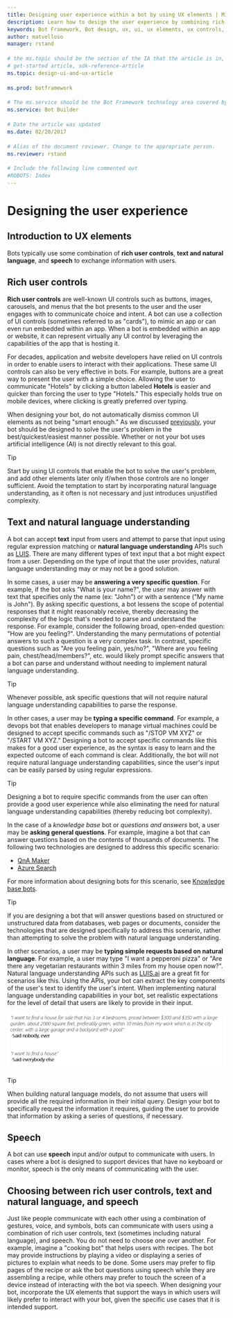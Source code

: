 ```yaml
---
title: Designing user experience within a bot by using UX elements | Microsoft Docs
description: Learn how to design the user experience by combining rich controls, natural language, and voice in conversational applications (bots).
keywords: Bot Framework, Bot design, ux, ui, ux elements, ux controls, ui elements, ui controls
author: matvelloso
manager: rstand

# the ms.topic should be the section of the IA that the article is in, with the suffix -article. Some examples:
# get-started article, sdk-reference-article
ms.topic: design-ui-and-ux-article

ms.prod: botframework

# The ms.service should be the Bot Framework technology area covered by the article, e.g., Bot Builder, LUIS, Azure Bot Service
ms.service: Bot Builder

# Date the article was updated
ms.date: 02/20/2017

# Alias of the document reviewer. Change to the appropriate person.
ms.reviewer: rstand

# Include the following line commented out
#ROBOTS: Index
---
```

# Designing the user experience

## Introduction to UX elements
Bots typically use some combination of **rich user controls**, **text and natural language**, and **speech** 
to exchange information with users.

## Rich user controls 

**Rich user controls** are well-known UI controls such as buttons, images, carousels, and menus that the bot presents to the user and the user engages with to communicate choice and intent. 
A bot can use a collection of UI controls (sometimes referred to as "cards"), to mimic an app or can even run embedded within an app. 
When a bot is embedded within an app or website, it can represent virtually any UI control by leveraging the capabilities of the app that is hosting it. 

For decades, application and website developers have relied on UI controls in order to enable users to interact with their applications. 
These same UI controls can also be very effective in bots. For example, buttons are a great way to present the user with a simple choice. 
Allowing the user to communicate "Hotels" by clicking a button labeled **Hotels** is easier and quicker than forcing the user to type "Hotels." 
This especially holds true on mobile devices, where clicking is greatly preferred over typing. 

When designing your bot, do not automatically dismiss common UI elements as not being "smart enough." 
As we discussed [previously](bot-framework-design-overview.md#design-guidance), your bot should be designed 
to solve the user's problem in the best/quickest/easiest manner possible. 
Whether or not your bot uses artificial intelligence (AI) is not directly relevant to this goal. 

> [!TIP]
> Start by using UI controls that enable the bot to solve the user's problem, 
> and add other elements later only if/when those controls are no longer sufficient. 
> Avoid the temptation to start by incorporating natural language understanding, 
> as it often is not necessary and just introduces unjustified complexity. 

## Text and natural language understanding

A bot can accept **text** input from users and attempt to parse that input 
using regular expression matching or 
**natural language understanding** APIs such as <a href="https://www.luis.ai" target="_blank">LUIS</a>. 
There are many different types of text input that a bot might expect from a user. 
Depending on the type of input that the user provides, natural language understanding may or may not be a good solution. 

In some cases, a user may be **answering a very specific question**. 
For example, if the bot asks "What is your name?", the user may answer with text that specifies 
only the name (ex: "John") or with a sentence ("My name is John"). 
By asking specific questions, a bot lessens the scope of potential responses that it might reasonably receive, 
thereby decreasing the complexity of the logic that's needed to parse and understand the response. 
For example, consider the following broad, open-ended question: "How are you feeling?". 
Understanding the many permutations of potential answers to such a question is a very complex task. 
In contrast, specific questions such as "Are you feeling pain, yes/no?", 
"Where are you feeling pain, chest/head/members?", etc. would likely prompt specific answers that a bot 
can parse and understand without needing to implement natural language understanding. 

> [!TIP]
> Whenever possible, ask specific questions that will not require natural language understanding capabilities to parse the response. 

  
In other cases, a user may be **typing a specific command**. 
For example, a devops bot that enables developers to manage virtual machines could be designed to accept 
specific commands such as "/STOP VM XYZ" or "/START VM XYZ." 
Designing a bot to accept specific commands like this makes for a good user experience, as the syntax is easy 
to learn and the expected outcome of each command is clear. 
Additionally, the bot will not require natural language understanding capabilities, since the user's input can be easily parsed by using regular expressions. 

> [!TIP]
> Designing a bot to require specific commands from the user can often provide a good user experience while 
> also eliminating the need for natural language understanding capabilities (thereby reducing bot complexity).

  
In the case of a *knowledge base* bot or *questions and answers* bot, a user may be **asking general questions**. 
For example, imagine a bot that can answer questions based on the contents of thousands of documents. 
The following two technologies are designed to address this specific scenario:

- <a href="https://qnamaker.ai" target="_blank">QnA Maker</a> 
- <a href="https://azure.microsoft.com/en-us/services/search/" target="_blank">Azure Search</a> 

For more information about designing bots for this scenario, see [Knowledge base bots](designing-bots/patterns/kb.md).

> [!TIP]
> If you are designing a bot that will answer questions based on structured or unstructured data from 
> databases, web pages or documents, consider the technologies that are designed specifically to address this 
> scenario, rather than attempting to solve the problem with natural language understanding.

  
In other scenarios, a user may be **typing simple requests based on natural language**. 
For example, a user may type "I want a pepperoni pizza" or 
"Are there any vegetarian restaurants within 3 miles from my house open now?".
Natural language understanding APIs such as [LUIS.ai](https://www.luis.ai) are a great fit for scenarios like this. 
Using the APIs, your bot can extract the key components of the user's text to identify the user's intent. 
When implementing natural language understanding capabilities in your bot, 
set realistic expectations for the level of detail that users are likely to provide in their input. 

![how users talk](media/designing-bots/core/buy-house.png)

> [!TIP]
> When building natural language models, do not assume that users will provide all the required information in their initial query. 
> Design your bot to specifically request the information it requires, guiding the user to provide that information 
> by asking a series of questions, if necessary. 

  
## Speech

A bot can use **speech** input and/or output to communicate with users. 
In cases where a bot is designed to support devices that have no keyboard or monitor, speech is the only means of communicating with the user. 

## Choosing between rich user controls, text and natural language, and speech

Just like people communicate with each other using a combination of gestures, voice, and symbols, 
bots can communicate with users using a combination of rich user controls, text (sometimes including natural language), and speech. 
You do not need to choose one over another. 
For example, imagine a "cooking bot" that helps users with recipes. 
The bot may provide instructions by playing a video or displaying a series of pictures to explain what needs to be done. 
Some users may prefer to flip pages of the recipe or ask the bot questions using speech while they are assembling a recipe, 
while others may prefer to touch the screen of a device instead of interacting with the bot via speech. 
When designing your bot, incorporate the UX elements that support the ways in which users will likely prefer 
to interact with your bot, given the specific use cases that it is intended support. 


